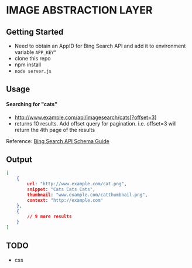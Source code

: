 # IMAGE ABSTRACTION LAYER

## Getting Started

* Need to obtain an AppID for Bing Search API and add it to environment variable `APP_KEY`^
* clone this repo
* npm install
* `node server.js`

## Usage

#### Searching for "cats"

* http://www.example.com/api/imagesearch/cats[?offset=3]
* returns 10 results.
Add offset query for pagination. i.e. offset=3 will return the 4th
page of the results

Reference: [Bing Search API Schema Guide](https://onedrive.live.com/view.aspx?resid=9C9479871FBFA822!109&app=Word&authkey=!ACvyZ_MNtngQyCU)

## Output

```JSON
[
    {
        url: "http://www.example.com/cat.png",
        snippet: "Cats Cats Cats",
        thumbnail: "www.example.com/catthumbnail.png",
        context: "http://example.com"
    },
    {
        // 9 more results
    }
]
```

## TODO

* css